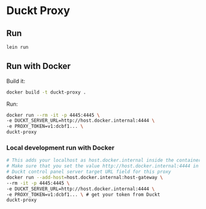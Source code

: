 # Duckt Proxy

## Run

```bash
lein run
```

## Run with Docker

Build it:
```bash
docker build -t duckt-proxy .
```

Run:
```bash
docker run --rm -it -p 4445:4445 \
-e DUCKT_SERVER_URL=http://host.docker.internal:4444 \
-e PROXY_TOKEN=v1:dcbf1... \
duckt-proxy
```

### Local development run with Docker

```bash
# This adds your localhost as host.docker.internal inside the container.
# Make sure that you set the value http://host.docker.internal:4444 in the 
# Duckt control panel server target URL field for this proxy
docker run --add-host=host.docker.internal:host-gateway \
--rm -it -p 4445:4445 \
-e DUCKT_SERVER_URL=http://host.docker.internal:4444 \
-e PROXY_TOKEN=v1:dcbf1... \ # get your token from Duckt
duckt-proxy
```
